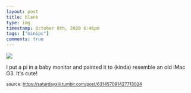 ```yaml
---
layout: post
title: blank
type: img
timestamp: October 8th, 2020 6:46pm
tags: ["minipc"]
comments: true
---
```

<img src="https://saturdayxiii.github.io/media/631457091427713024.jpg"/>

I put a pi in a baby monitor and painted it to (kinda) resemble an old iMac G3. It's cute!
<br/>
 
  
<small>source: https://saturdayxiii.tumblr.com/post/631457091427713024</small>